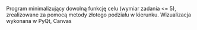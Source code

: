Program minimalizujący dowolną funkcję celu (wymiar zadania <= 5), zrealizowane za pomocą metody złotego podziału w kierunku. Wizualizacja wykonana w PyQt, Canvas
